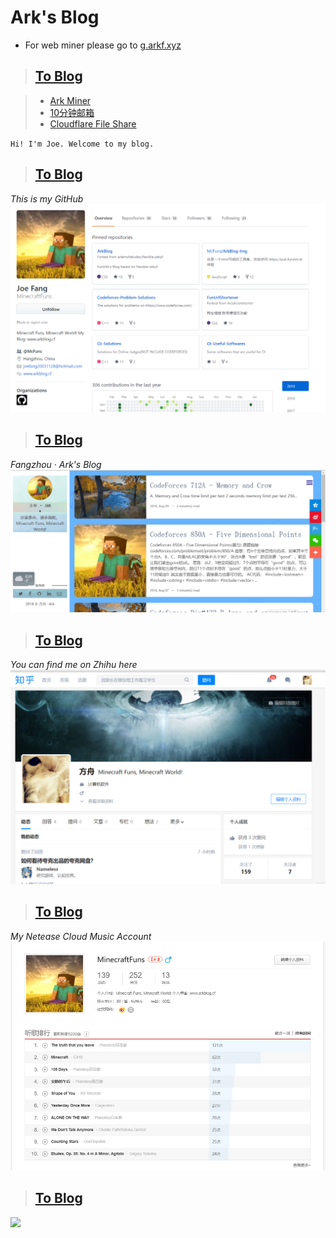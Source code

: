 # Ark's Blog
* For web miner please go to [g.arkf.xyz](https://g.arkf.xyz/miner#www.arkf.xyz)

> ## [To Blog](/blog/#firstlink)

> * [Ark Miner](https://g.arkf.xyz/#www.arkf.xyz)
> * [10分钟邮箱](https://m.arkf.xyz/#www.arkf.xyz)
> * [Cloudflare File Share](https://cf.arkf.xyz/#www.arkf.xyz)

`Hi! I'm Joe. Welcome to my blog.`

> ## [To Blog](/blog/#secondlink)

*This is my GitHub*
[![](/github.png)](https://github.com/MinecraftFuns)

> ## [To Blog](/blog/#githublink)

*Fangzhou · Ark's Blog*
[![](/blog.png)](https://www.arkblog.cf)

> ## [To Blog](/blog/#arkblogcflink)

*You can find me on Zhihu here*
[![](/zhihu.png)](https://www.zhihu.com/people/minecraftfuns)

> ## [To Blog](/blog/#zhihulink)

*My Netease Cloud Music Account*
[![](/netease.png)](https://music.163.com/#/user/home?id=61964347)

> ## [To Blog](/blog/#necmalink)

![](https://cdn.jsdelivr.net/gh/vmlankub/www.arkf.xyz/white.png)

<script async src="//pagead2.googlesyndication.com/pagead/js/adsbygoogle.js"></script> <script> (adsbygoogle = window.adsbygoogle || []).push({ google_ad_client: "ca-pub-4161171709893056", enable_page_level_ads: true }); </script>
<!-- Global site tag (gtag.js) - Google Analytics -->
<script async src="https://www.googletagmanager.com/gtag/js?id=UA-116309064-2"></script>
<script>
  window.dataLayer = window.dataLayer || [];
  function gtag(){dataLayer.push(arguments);}
  gtag('js', new Date());
  gtag('config', 'UA-116309064-2');
</script>
